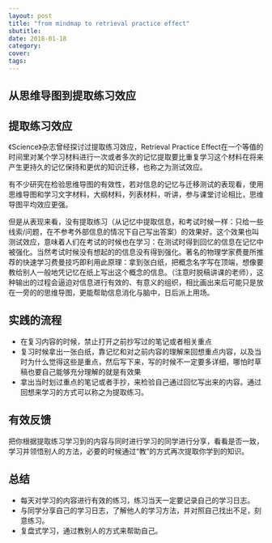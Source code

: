 ```yaml
---
layout: post
title: "from mindmap to retrieval practice effect"
sbutitle: 
date: 2018-01-18
category: 
cover: 
tags: 
---
```

## 从思维导图到提取练习效应

## 提取练习效应

《Science》杂志曾经探讨过提取练习效应，Retrieval Practice Effect在一个等值的时间里对某个学习材料进行一次或者多次的记忆提取要比重复学习这个材料在将来产生更持久的记忆保持和更优的知识迁移，也称之为测试效应。

有不少研究在检验思维导图的有效性，若对信息的记忆与迁移测试的表现看，使用思维导图和学习文字材料，大纲材料，列表材料，听讲，参与课堂讨论相比，思维导图平均效应更强。

但是从表现来看，没有提取练习（从记忆中提取信息，和考试时候一样：只给一些线索/问题，在不参考外部信息的情况下自己写出答案）的效果好。这个效果也叫测试效应，意味着人们在考试的时候也在学习：在测试时得到回忆的信息在记忆中被强化。当然考试时候没有想起的的信息没有得到强化。著名的物理学家费曼所推荐的快速学习费曼技巧即利用此原理：拿到张白纸，把概念名字写在顶端，想像要教给别人一般地凭记忆在纸上写出这个概念的信息。（注意时脱稿讲课的老师），这种输出的过程会逼迫对信息进行有效的、有意义的组织，相比画出来后可能只是放在一旁的的思维导图，更能帮助信息消化与脑中，日后派上用场。


## 实践的流程

* 在复习内容的时候，禁止打开之前抄写过的笔记或者相关重点
* 复习时候拿出一张白纸，靠记忆和对之前内容的理解来回想重点内容，以及当时为什么觉得这些是重点，然后写下来，写的时候不一定要多详细，哪怕时草稿也要自己能够充分理解的就是有效果
* 拿出当时划过重点的笔记或者手抄，来检验自己通过回忆写出来的内容。通过回想来学习的方式可以称之为提取练习。

## 有效反馈

把你根据提取练习学习到的内容与同时进行学习的同学进行分享，看看是否一致，学习并领悟别人的方法，必要的时候通过“教”的方式再次提取你学到的知识。

## 总结

* 每天对学习的内容进行有效的练习，练习当天一定要记录自己的学习日志。
* 与同学分享自己的学习日志，了解他人的学习方法，并对照自己找出不足，刻意练习。
* 复盘式学习，通过教别人的方式来帮助自己。


